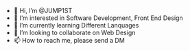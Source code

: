 - 👋 Hi, I’m @JUMP1ST
- 👀 I’m interested in Software Development, Front End Design
- 🌱 I’m currently learning Different Lanquages
- 💞️ I’m looking to collaborate on Web Design
- 📫 How to reach me, please send a DM

<!---
JUMP1ST/JUMP1ST is a ✨ special ✨ repository because its `README.md` (this file) appears on your GitHub profile.
You can click the Preview link to take a look at your changes.
--->
